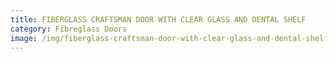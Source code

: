 ```yaml
---
title: FIBERGLASS CRAFTSMAN DOOR WITH CLEAR GLASS AND DENTAL SHELF
category: Fibreglass Doors
image: /img/fiberglass-craftsman-door-with-clear-glass-and-dental-shelf.jpg
---
```

